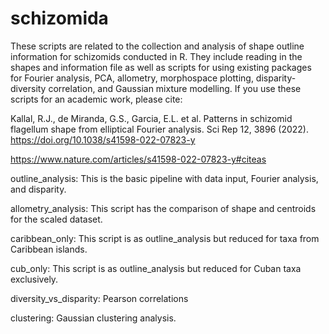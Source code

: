 # schizomida

These scripts are related to the collection and analysis of shape outline information for schizomids conducted in R. They include reading in the shapes and information file as well as scripts for using existing packages for Fourier analysis, PCA, allometry, morphospace plotting, disparity-diversity correlation, and Gaussian mixture modelling. If you use these scripts for an academic work, please cite:

Kallal, R.J., de Miranda, G.S., Garcia, E.L. et al. Patterns in schizomid flagellum shape from elliptical Fourier analysis. Sci Rep 12, 3896 (2022). https://doi.org/10.1038/s41598-022-07823-y

https://www.nature.com/articles/s41598-022-07823-y#citeas


outline_analysis: This is the basic pipeline with data input, Fourier analysis, and disparity.

allometry_analysis: This script has the comparison of shape and centroids for the scaled dataset.

caribbean_only: This script is as outline_analysis but reduced for taxa from Caribbean islands.

cub_only: This script is as outline_analysis but reduced for Cuban taxa exclusively.

diversity_vs_disparity: Pearson correlations

clustering: Gaussian clustering analysis.
